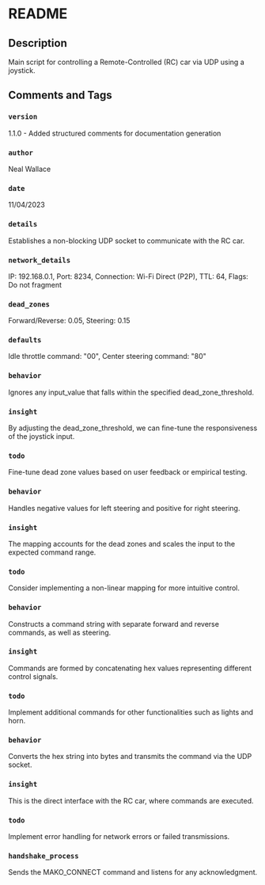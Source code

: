 # README

## Description

Main script for controlling a Remote-Controlled (RC) car via UDP using a joystick.

## Comments and Tags

### `version`

1.1.0 - Added structured comments for documentation generation

### `author`

Neal Wallace

### `date`

11/04/2023

### `details`

Establishes a non-blocking UDP socket to communicate with the RC car.

### `network_details`

IP: 192.168.0.1, Port: 8234, Connection: Wi-Fi Direct (P2P), TTL: 64, Flags: Do not fragment

### `dead_zones`

Forward/Reverse: 0.05, Steering: 0.15

### `defaults`

Idle throttle command: "00", Center steering command: "80"

### `behavior`

Ignores any input_value that falls within the specified dead_zone_threshold.

### `insight`

By adjusting the dead_zone_threshold, we can fine-tune the responsiveness of the joystick input.

### `todo`

Fine-tune dead zone values based on user feedback or empirical testing.

### `behavior`

Handles negative values for left steering and positive for right steering.

### `insight`

The mapping accounts for the dead zones and scales the input to the expected command range.

### `todo`

Consider implementing a non-linear mapping for more intuitive control.

### `behavior`

Constructs a command string with separate forward and reverse commands, as well as steering.

### `insight`

Commands are formed by concatenating hex values representing different control signals.

### `todo`

Implement additional commands for other functionalities such as lights and horn.

### `behavior`

Converts the hex string into bytes and transmits the command via the UDP socket.

### `insight`

This is the direct interface with the RC car, where commands are executed.

### `todo`

Implement error handling for network errors or failed transmissions.

### `handshake_process`

Sends the MAKO_CONNECT command and listens for any acknowledgment.

